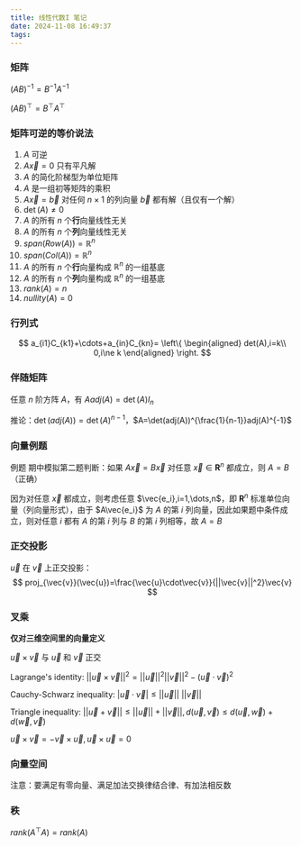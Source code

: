 ```yaml
---
title: 线性代数I 笔记
date: 2024-11-08 16:49:37
tags:
---
```


### 矩阵

$(AB)^{-1}=B^{-1}A^{-1}$

$(AB)^\top=B^\top A^\top$

### 矩阵可逆的等价说法

1. $A$ 可逆
2. $A\vec{x}=0$ 只有平凡解
3. $A$ 的简化阶梯型为单位矩阵
4. $A$ 是一组初等矩阵的乘积
5. $A\vec{x}=\vec{b}$ 对任何 $n\times1$ 的列向量 $\vec{b}$ 都有解（且仅有一个解）
6. $\det(A)\neq0$
7. $A$ 的所有 $n$ 个**行**向量线性无关
8. $A$ 的所有 $n$ 个**列**向量线性无关
9. $span(Row(A))=\mathbb{R}^n$
10. $span(Col(A))=\mathbb{R}^n$
11. $A$ 的所有 $n$ 个**行**向量构成 $\mathbb{R}^n$ 的一组基底
12. $A$ 的所有 $n$ 个**列**向量构成 $\mathbb{R}^n$ 的一组基底
13. $rank(A)=n$
14. $nullity(A)=0$

### 行列式

$$
a_{i1}C_{k1}+\cdots+a_{in}C_{kn}=
\left\{
\begin{aligned}
det(A),i=k\\
0,i\ne k
\end{aligned}
\right.
$$

### 伴随矩阵

任意 $n$ 阶方阵 $A$，有 $Aadj(A)=\det(A)I_n$

推论：$\det(adj(A))=\det(A)^{n-1}$，$A=\det(adj(A))^{\frac{1}{n-1}}adj(A)^{-1}$

### 向量例题 

例题 期中模拟第二题判断：如果 $A\vec{x}=B\vec{x}$ 对任意 $\vec{x}\in\mathbf{R}^n$ 都成立，则 $A=B$ （正确）

因为对任意 $\vec{x}$ 都成立，则考虑任意 $\vec{e_i},i=1,\dots,n$，即 $\mathbf{R}^n$ 标准单位向量（列向量形式），由于 $A\vec{e_i}$ 为 $A$ 的第 $i$ 列向量，因此如果题中条件成立，则对任意 $i$ 都有 $A$ 的第 $i$ 列与 $B$ 的第 $i$ 列相等，故 $A=B$

### 正交投影

$\vec{u}$ 在 $\vec{v}$ 上正交投影：
$$
proj_{\vec{v}}(\vec{u})=\frac{\vec{u}\cdot\vec{v}}{||\vec{v}||^2}\vec{v}
$$

### 叉乘

**仅对三维空间里的向量定义**

$\vec{u}\times\vec{v}$ 与 $\vec{u}$ 和 $\vec{v}$ 正交

Lagrange's identity: $||\vec{u}\times\vec{v}||^2=||\vec{u}||^2||\vec{v}||^2-(\vec{u}\cdot\vec{v})^2$

Cauchy-Schwarz inequality: $|\vec{u}\cdot\vec{v}|\leq||\vec{u}||\ ||\vec{v}||$

Triangle inequality: $||\vec{u}+\vec{v}||\leq||\vec{u}||+||\vec{v}||,d(\vec{u},\vec{v})\leq d(\vec{u},\vec{w})+d(\vec{w},\vec{v})$

$\vec{u}\times\vec{v}=-\vec{v}\times\vec{u},\vec{u}\times\vec{u}=0$

### 向量空间

注意：要满足有零向量、满足加法交换律结合律、有加法相反数

### 秩

$rank(A^\top A)=rank(A)$





